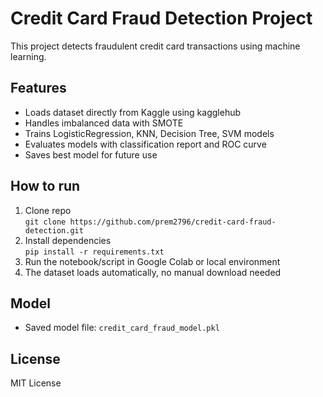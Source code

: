 # Credit Card Fraud Detection Project

This project detects fraudulent credit card transactions using machine learning.

## Features

- Loads dataset directly from Kaggle using kagglehub
- Handles imbalanced data with SMOTE
- Trains LogisticRegression, KNN, Decision Tree, SVM models
- Evaluates models with classification report and ROC curve
- Saves best model for future use

## How to run

1. Clone repo  
    `git clone https://github.com/prem2796/credit-card-fraud-detection.git`  
2. Install dependencies  
    `pip install -r requirements.txt`  
3. Run the notebook/script in Google Colab or local environment  
4. The dataset loads automatically, no manual download needed

## Model

- Saved model file: `credit_card_fraud_model.pkl`

## License

MIT License
